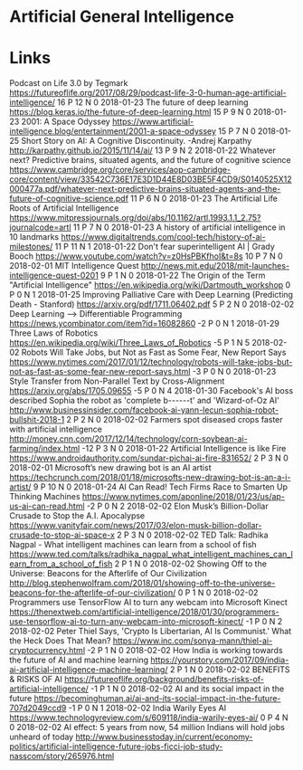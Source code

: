# Artificial General Intelligence

# Links

Podcast on Life 3.0 by Tegmark
https://futureoflife.org/2017/08/29/podcast-life-3-0-human-age-artificial-intelligence/
  16 P 12 N 0 2018-01-23
The future of deep learning
https://blog.keras.io/the-future-of-deep-learning.html
  15 P 9 N 0 2018-01-23
2001: A Space Odyssey
https://www.artificial-intelligence.blog/entertainment/2001-a-space-odyssey
  15 P 7 N 0 2018-01-25
Short Story on AI: A Cognitive Discontinuity. -Andrej Karpathy
http://karpathy.github.io/2015/11/14/ai/
  13 P 9 N 2 2018-01-22
Whatever next? Predictive brains, situated agents, and the future of cognitive science
https://www.cambridge.org/core/services/aop-cambridge-core/content/view/33542C736E17E3D1D44E8D03BE5F4CD9/S0140525X12000477a.pdf/whatever-next-predictive-brains-situated-agents-and-the-future-of-cognitive-science.pdf
  11 P 6 N 0 2018-01-23
The Artificial Life Roots of Artificial Intelligence
https://www.mitpressjournals.org/doi/abs/10.1162/artl.1993.1.1_2.75?journalcode=artl
  11 P 7 N 0 2018-01-23
A history of artificial intelligence in 10 landmarks
https://www.digitaltrends.com/cool-tech/history-of-ai-milestones/
  11 P 11 N 1 2018-01-22
Don't fear superintelligent AI | Grady Booch
https://www.youtube.com/watch?v=z0HsPBKfhoI&t=8s
  10 P 7 N 0 2018-02-01
MIT Intelligence Quest
http://news.mit.edu/2018/mit-launches-intelligence-quest-0201
  9 P 1 N 0 2018-01-22
The Origin of the Term "Artificial Intelligence"
https://en.wikipedia.org/wiki/Dartmouth_workshop
  0 P 0 N 1 2018-01-25
Improving Palliative Care with Deep Learning (Predicting Death - Stanford)
https://arxiv.org/pdf/1711.06402.pdf
  5 P 2 N 0 2018-02-02
Deep Learning --> Differentiable Programming
https://news.ycombinator.com/item?id=16082860
  -2 P 0 N 1 2018-01-29
Three Laws of Robotics
https://en.wikipedia.org/wiki/Three_Laws_of_Robotics
  -5 P 1 N 5 2018-02-02
Robots Will Take Jobs, but Not as Fast as Some Fear, New Report Says
https://www.nytimes.com/2017/01/12/technology/robots-will-take-jobs-but-not-as-fast-as-some-fear-new-report-says.html
  -3 P 0 N 0 2018-01-23
Style Transfer from Non-Parallel Text by Cross-Alignment
https://arxiv.org/abs/1705.09655
  -5 P 0 N 4 2018-01-30
Facebook's AI boss described Sophia the robot as 'complete b------t' and 'Wizard-of-Oz AI'
http://www.businessinsider.com/facebook-ai-yann-lecun-sophia-robot-bullshit-2018-1
  2 P 2 N 0 2018-02-02
Farmers spot diseased crops faster with artificial intelligence
http://money.cnn.com/2017/12/14/technology/corn-soybean-ai-farming/index.html
  -12 P 3 N 0 2018-01-22
Artificial Intelligence is like Fire
https://www.androidauthority.com/sundar-pichai-ai-fire-831652/
  2 P 3 N 0 2018-02-01
Microsoft’s new drawing bot is an AI artist
https://techcrunch.com/2018/01/18/microsofts-new-drawing-bot-is-an-a-i-artist/
  9 P 10 N 0 2018-01-24
AI Can Read! Tech Firms Race to Smarten Up Thinking Machines
https://www.nytimes.com/aponline/2018/01/23/us/ap-us-ai-can-read.html
  -2 P 0 N 2 2018-02-02
Elon Musk’s Billion-Dollar Crusade to Stop the A.I. Apocalypse
https://www.vanityfair.com/news/2017/03/elon-musk-billion-dollar-crusade-to-stop-ai-space-x
  2 P 3 N 0 2018-02-02
TED Talk: Radhika Nagpal - What intelligent machines can learn from a school of fish
https://www.ted.com/talks/radhika_nagpal_what_intelligent_machines_can_learn_from_a_school_of_fish
  2 P 1 N 0 2018-02-02
Showing Off to the Universe: Beacons for the Afterlife of Our Civilization
http://blog.stephenwolfram.com/2018/01/showing-off-to-the-universe-beacons-for-the-afterlife-of-our-civilization/
  0 P 1 N 0 2018-02-02
Programmers use TensorFlow AI to turn any webcam into Microsoft Kinect
https://thenextweb.com/artificial-intelligence/2018/01/30/programmers-use-tensorflow-ai-to-turn-any-webcam-into-microsoft-kinect/
  -1 P 0 N 2 2018-02-02
Peter Thiel Says, 'Crypto Is Libertarian, AI Is Communist.' What the Heck Does That Mean?
https://www.inc.com/sonya-mann/thiel-ai-cryptocurrency.html
  -2 P 1 N 0 2018-02-02
How India is working towards the future of AI and machine learning
https://yourstory.com/2017/09/india-ai-artificial-intelligence-machine-learning/
  2 P 1 N 0 2018-02-02
BENEFITS & RISKS OF AI
https://futureoflife.org/background/benefits-risks-of-artificial-intelligence/
  -1 P 1 N 0 2018-02-02
AI and its social impact in the future
https://becominghuman.ai/ai-and-its-social-impact-in-the-future-707d2049ccd9
  -1 P 0 N 1 2018-02-02
India Warily Eyes AI
https://www.technologyreview.com/s/609118/india-warily-eyes-ai/
  0 P 4 N 0 2018-02-02
AI effect: 5 years from now, 54 million Indians will hold jobs unheard of today
http://www.businesstoday.in/current/economy-politics/artificial-intelligence-future-jobs-ficci-job-study-nasscom/story/265976.html
